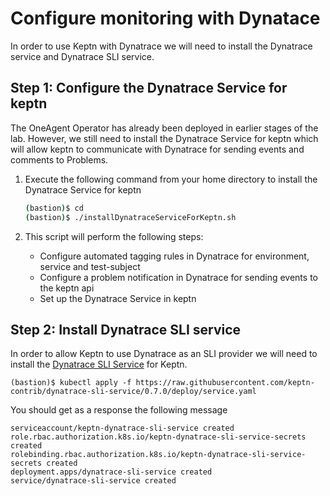 # Configure monitoring with Dynatace
In order to use Keptn with Dynatrace we will need to install the Dynatrace service and Dynatrace SLI service.

## Step 1: Configure the Dynatrace Service for keptn

The OneAgent Operator has already been deployed in earlier stages of the lab. However, we still need to install the Dynatrace Service for keptn which will allow keptn to communicate with Dynatrace for sending events and comments to Problems.

1. Execute the following command from your home directory to install the Dynatrace Service for keptn

    ```bash
    (bastion)$ cd
    (bastion)$ ./installDynatraceServiceForKeptn.sh
    ```

1. This script will perform the following steps:
    - Configure automated tagging rules in Dynatrace for environment, service and test-subject
    - Configure a problem notification in Dynatrace for sending events to the keptn api
    - Set up the Dynatrace Service in keptn



## Step 2: Install Dynatrace SLI service
In order to allow Keptn to use Dynatrace as an SLI provider we will need to install the [Dynatrace SLI Service](https://github.com/keptn-contrib/dynatrace-sli-service) for Keptn.

    (bastion)$ kubectl apply -f https://raw.githubusercontent.com/keptn-contrib/dynatrace-sli-service/0.7.0/deploy/service.yaml 

You should get as a response the following message

    serviceaccount/keptn-dynatrace-sli-service created
    role.rbac.authorization.k8s.io/keptn-dynatrace-sli-service-secrets created
    rolebinding.rbac.authorization.k8s.io/keptn-dynatrace-sli-service-secrets created
    deployment.apps/dynatrace-sli-service created
    service/dynatrace-sli-service created
